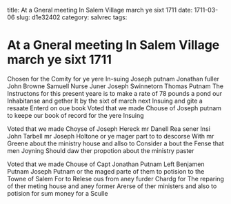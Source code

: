 title: At a Gneral meeting In Salem Village march ye sixt 1711
date: 1711-03-06
slug: d1e32402
category: salvrec
tags: 


<div markdown class="doc" id="d1e32402">


# At a Gneral meeting In Salem Village march ye sixt 1711 

Chosen for the Comity for ye yere In-suing Joseph putnam Jonathan fuller John Browne Samuell Nurse Juner Joseph Swinnetorn Thomas Putnam The Instructons for this present yeare is to make a rate of 78 pounds a pond our Inhabitanse and gether It by the sixt of march next Insuing and gite a resaate Enterd on oue book Voted that we made Chouse of Joseph putnam to keepe our book of record for the yere Insuing

Voted that we made Choyse of Joseph Hereck mr Danell Rea sener Insi John Tarbell mr Joseph Holtone or ye mager part to to descorse With mr Greene about the ministry house and allso to Consider a bout the Fense that men Joyning Should daw ther propotion about the ministry paster

Voted that we made Chouse of Capt Jonathan Putnam Left Benjamen Putnam Joseph Putnam or the maged parte of them to potision to the Towne of Salem For to Relese ous from aney furder Chardg for The reparing of ther meting house and aney former Arerse of ther ministers and also to potision for sum money for a Sculle
</div>
